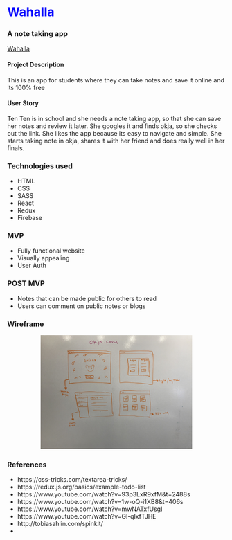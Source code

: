 <h1 style="color:blue;"> Wahalla </h1>

<h3>A note taking app </h3>

<a href="https://note-dc934.firebaseapp.com"> Wahalla  </a>

 
<h4>  Project Description </h4>
<p> This is an app for students where they can take notes and save it online and its 100% free</p>

<h4> User Story</h4>

<p> Ten Ten is in school and she needs a note taking app, so that she can save her notes and review it later. She googles it and finds okja, so she checks out the link. She likes the app because its easy to navigate and simple. She starts taking note in okja, shares it with her friend and does really well in her finals.  </p>


<h3> Technologies used </h3>
<ul> 
    <li> HTML </li>
    <li> CSS</li>
    <li> SASS </li>
    <li>React</li>
    <li>Redux</li>
    <li> Firebase </li>
</ul>

<h3> MVP </h3>
<ul> 
    <li> Fully functional website </li>
    <li> Visually appealing</li>
    <li>User Auth</li>
</ul>


<h3> POST MVP </h3>
<ul> 
    <li> Notes that can be made public for others to read </li>
    <li> Users can comment on public notes or blogs</li>
</ul>

<h3> Wireframe </h3>
<p align="center">
  <img src="./public/wireframe.JPG" width="350"/>
 
</p>


<h3> References </h3>
<ul> 
    <li> https://css-tricks.com/textarea-tricks/</li>
    <li> https://redux.js.org/basics/example-todo-list</li>
    <li> https://www.youtube.com/watch?v=93p3LxR9xfM&t=2488s </li>
    <li> https://www.youtube.com/watch?v=1w-oQ-i1XB8&t=406s</li>
    <li> https://www.youtube.com/watch?v=mwNATxfUsgI</li>
    <li> https://www.youtube.com/watch?v=Gl-qlxfTJHE</li>
    <li> http://tobiasahlin.com/spinkit/</li>
    <li> </li>
</ul>

<h4>